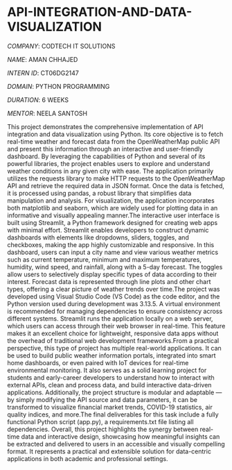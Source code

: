 # API-INTEGRATION-AND-DATA-VISUALIZATION

*COMPANY*: CODTECH IT SOLUTIONS

*NAME*: AMAN CHHAJED

*INTERN ID*: CT06DG2147

*DOMAIN*: PYTHON PROGRAMMING

*DURATION*: 6 WEEKS

*MENTOR*: NEELA SANTOSH

This project demonstrates the comprehensive implementation of API integration and data visualization using Python. Its core objective is to fetch real-time weather and forecast data from the OpenWeatherMap public API and present this information through an interactive and user-friendly dashboard. By leveraging the capabilities of Python and several of its powerful libraries, the project enables users to explore and understand weather conditions in any given city with ease. The application primarily utilizes the requests library to make HTTP requests to the OpenWeatherMap API and retrieve the required data in JSON format. Once the data is fetched, it is processed using pandas, a robust library that simplifies data manipulation and analysis. For visualization, the application incorporates both matplotlib and seaborn, which are widely used for plotting data in an informative and visually appealing manner.The interactive user interface is built using Streamlit, a Python framework designed for creating web apps with minimal effort. Streamlit enables developers to construct dynamic dashboards with elements like dropdowns, sliders, toggles, and checkboxes, making the app highly customizable and responsive. In this dashboard, users can input a city name and view various weather metrics such as current temperature, minimum and maximum temperatures, humidity, wind speed, and rainfall, along with a 5-day forecast. The toggles allow users to selectively display specific types of data according to their interest. Forecast data is represented through line plots and other chart types, offering a clear picture of weather trends over time.The project was developed using Visual Studio Code (VS Code) as the code editor, and the Python version used during development was 3.13.5. A virtual environment is recommended for managing dependencies to ensure consistency across different systems. Streamlit runs the application locally on a web server, which users can access through their web browser in real-time. This feature makes it an excellent choice for lightweight, responsive data apps without the overhead of traditional web development frameworks.From a practical perspective, this type of project has multiple real-world applications. It can be used to build public weather information portals, integrated into smart home dashboards, or even paired with IoT devices for real-time environmental monitoring. It also serves as a solid learning project for students and early-career developers to understand how to interact with external APIs, clean and process data, and build interactive data-driven applications. Additionally, the project structure is modular and adaptable — by simply modifying the API source and data parameters, it can be transformed to visualize financial market trends, COVID-19 statistics, air quality indices, and more.The final deliverables for this task include a fully functional Python script (app.py), a requirements.txt file listing all dependencies. Overall, this project highlights the synergy between real-time data and interactive design, showcasing how meaningful insights can be extracted and delivered to users in an accessible and visually compelling format. It represents a practical and extensible solution for data-centric applications in both academic and professional settings.
